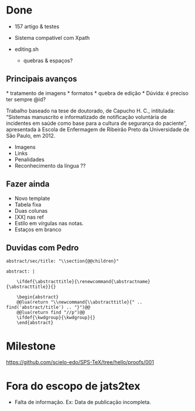 Done
====

* 157 artigo & testes
* Sistema compatível com Xpath

* editing.sh
    * quebras & espaços?

Principais avanços
------------------

<fig>
    * tratamento de imagens
    * formatos
    * quebra de edição

<inside-graphic>

<disp-quote>

<list>

<ref>

<ref-group>

<fn>
    * Dúvida: é preciso ter sempre @id?
      <fn fn-type="supplementary-material">
        <p>Trabalho baseado na tese de doutorado, de Capucho H. C., intitulada: “Sistemas manuscrito
          e informatizado de notificação voluntária de incidentes em saúde como base para a cultura
          de segurança do paciente”, apresentada à Escola de Enfermagem de Ribeirão Preto da
          Universidade de São Paulo, em 2012.</p>
      </fn>


* Imagens
* Links
* Penalidades
* Reconhecimento da língua ??

Fazer ainda
-----------

* Novo template
* Tabela fixa
* Duas colunas
* [XX] nas ref
* Estilo em vírgulas nas notas. 
* Estaços em branco


Duvidas com Pedro
----------------

```
abstract/sec/title: "\\section{@@children}"

abstract: |
  
    \ifdef{\abstracttitle}{\renewcommand{\abstractname}{\abstracttitle}}{}
  
    \begin{abstract}
    @@lua(return "\\newcommand{\\abstracttitle}{" .. find('abstract/title') .. "}")@@
    @@lua(return find "//p")@@
    \ifdef{\kwdgroup}{\kwdgroup}{}
    \end{abstract}
```


Milestone
=========

https://github.com/scielo-edo/SPS-TeX/tree/hello/proofs/001


Fora do escopo de jats2tex
==========================

* Falta de informação. Ex: Data de publicação incompleta.


